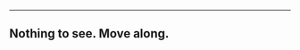 --------------------------------------------------------
Nothing to see. Move along.
--------------------------------------------------------
